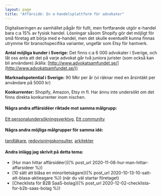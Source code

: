 ```yaml
---
layout: page
title: "Affärsidé: En e-handelsplattform för advokater"
---
```

Digitaliseringen av samhället pågår för fullt, men fortfarande utgör e-handel bara c:a 15% av fysisk handel. Lösningar såsom Shopify gör det möjligt för små företag att börja med e-handel, men det skulle eventuellt kunna finnas utrymme för branschspecifika varianter, ungefär som Etsy för hantverk.

**Antal möjliga kunder i Sverige:** Det finns c:a 6 000 advokater i Sverige, och låt oss anta att det på varje advokat går två juniora jurister (som också kan bli användare).(källa: [http://www.advokatsamfundet.se/](http://www.advokatsamfundet.se/))

**Marknadspotential i Sverige:** 90 Mkr per år (vi räknar med en årsintäkt per användare på 5000 kr)

**Konkurrenter:** Shopify, Amazon, Etsy m fl. Har ännu inte undersökt om det finns direkta konkurrenter inom nischen.

#### Några andra affärsidéer riktade mot samma målgrupp:
[Ett personalundersökningsverktyg](/affarsideer/ett-personalundersokningsverktyg-for-advokater/), [Ett community](/affarsideer/ett-community-for-advokater/)


#### Några andra möjliga målgrupper för samma idé:
[tandläkare](/affarsideer/en-e-handelsplattform-for-tandlakare/), [redovisningskonsulter](/affarsideer/en-e-handelsplattform-for-redovisningskonsulter/), [arkitekter](/affarsideer/en-e-handelsplattform-for-arkitekter/)

#### Andra inlägg jag skrivit på detta tema:
- [Hur man hittar affärsidéer]({% post_url 2020-11-08-hur-man-hittar-affarsideer %})
- [10 sätt att blåsa en minoritetsägare]({% post_url 2020-10-13-10-satt-att-blasa-aktieagare %}) (när du väl startar företaget)
- [Checklista för B2B SaaS-bolag]({% post_url 2020-12-02-checklista-for-b2b-saas-bolag %})

